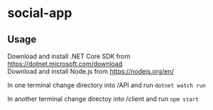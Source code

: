 # social-app

## Usage
Download and install .NET Core SDK from https://dotnet.microsoft.com/download  
Download and install Node.js from https://nodejs.org/en/

In one terminal change directory into /API and run `dotnet watch run`

In another terminal change directoy into /client and run `npm start`
